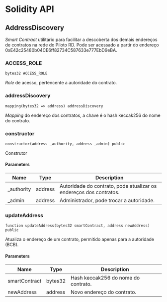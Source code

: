 # Solidity API

## AddressDiscovery

_Smart Contract_ utilitário para facilitar a descoberta dos demais endereços de contratos na rede do Piloto RD. Pode ser acessado a partir do endereço 0xE42c25480b04CE6ff82734C587633e777EbD9eBA.

### ACCESS_ROLE

```solidity
bytes32 ACCESS_ROLE
```

_Role_ de acesso, pertencente a autoridade do contrato.

### addressDiscovery

```solidity
mapping(bytes32 => address) addressDiscovery
```

_Mapping_ do endereço dos contratos, a chave é o hash keccak256 do nome do contrato.

### constructor

```solidity
constructor(address _authority, address _admin) public
```

Construtor

#### Parameters

| Name | Type | Description |
| ---- | ---- | ----------- |
| _authority | address | Autoridade do contrato, pode atualizar os endereços dos contratos. |
| _admin | address | Administrador, pode trocar a autoridade. |

### updateAddress

```solidity
function updateAddress(bytes32 smartContract, address newAddress) public
```

Atualiza o endereço de um contrato, permitido apenas para a autoridade (BCB).

#### Parameters

| Name | Type | Description |
| ---- | ---- | ----------- |
| smartContract | bytes32 | Hash keccak256 do nome do contrato. |
| newAddress | address | Novo endereço do contrato. |

